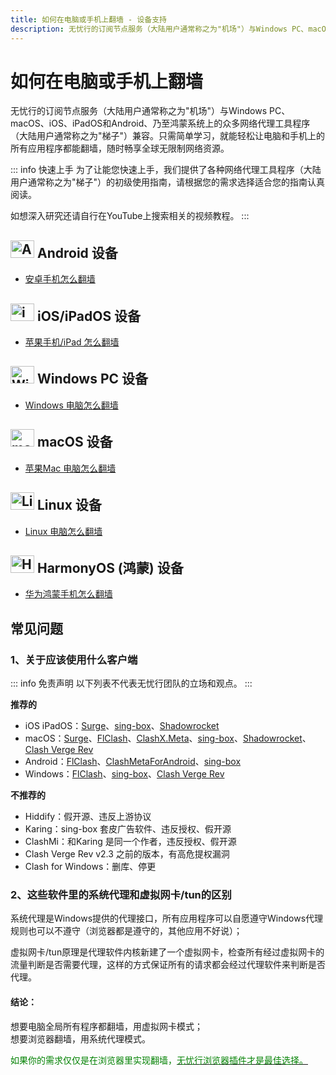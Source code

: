 ```yaml
---
title: 如何在电脑或手机上翻墙 - 设备支持
description: 无忧行的订阅节点服务（大陆用户通常称之为"机场"）与Windows PC、macOS、iOS、iPadOS和Android、乃至鸿蒙系统上的众多网络代理工具程序（大陆用户通常称之为"梯子"）兼容。只需简单学习，就能轻松让电脑和手机上的所有应用程序都能翻墙，随时畅享全球无限制网络资源。
---
```


# 如何在电脑或手机上翻墙

无忧行的订阅节点服务（大陆用户通常称之为"机场"）与Windows PC、macOS、iOS、iPadOS和Android、乃至鸿蒙系统上的众多网络代理工具程序（大陆用户通常称之为"梯子"）兼容。只需简单学习，就能轻松让电脑和手机上的所有应用程序都能翻墙，随时畅享全球无限制网络资源。

::: info 快速上手
为了让能您快速上手，我们提供了各种网络代理工具程序（大陆用户通常称之为"梯子"）的初级使用指南，请根据您的需求选择适合您的指南认真阅读。

如想深入研究还请自行在YouTube上搜索相关的视频教程。
:::

## <img src="/images/image_spaces_2FtaiByLw8cj0IZKJTlaiM_2Fuploads_2F7Hh3XGbbAH0jtCKDKIF6_2Fandroid_3.svg" width="38" height="28" alt="Android图标"> **Android 设备**

* [安卓手机怎么翻墙](/devices/android)

## <img src="/images/image_spaces_2FtaiByLw8cj0IZKJTlaiM_2Fuploads_2F7GBp8VQdHNWWH3aalDTP_2Fios_3.svg" width="38" height="28" alt="iOS图标"> **iOS/iPadOS 设备**

* [苹果手机/iPad 怎么翻墙](/devices/ios)

## <img src="/images/image_spaces_2FtaiByLw8cj0IZKJTlaiM_2Fuploads_2FbeA5N21M1iATQm5HiGND_2Fwin_1.svg" width="38" height="28" alt="Windows图标"> Windows PC **设备**

* [Windows 电脑怎么翻墙](/devices/windows)

## <img src="/images/image_spaces_2FtaiByLw8cj0IZKJTlaiM_2Fuploads_2FrUGve1gm2gP1sXdvgjCw_2Fapple_1.svg" width="38" height="28" alt="macOS图标"> **macOS 设备**

* [苹果Mac 电脑怎么翻墙](/devices/mac)

## <img src="/images/image_spaces_2FtaiByLw8cj0IZKJTlaiM_2Fuploads_2FJJlooO6sJC8xrcR6vqGj_2Flinux_1.svg" width="38" height="28" alt="Linux图标"> Linux 设备

* [Linux 电脑怎么翻墙](/devices/linux)

## <img src="/images/image_spaces_2FtaiByLw8cj0IZKJTlaiM_2Fuploads_2FhUBqYs4CpmMcueAi690m_2FHMOS_Logo_Icon_1.svg" width="38" height="28" alt="HarmonyOS图标"> HarmonyOS (鸿蒙) 设备

* [华为鸿蒙手机怎么翻墙](/devices/harmony)

## 常见问题

### 1、关于应该使用什么客户端

::: info 免责声明
以下列表不代表无忧行团队的立场和观点。
:::

**推荐的**

* iOS iPadOS：[Surge](/tool/surge)、[sing-box](/tool/sing-boxforapple)、[Shadowrocket](/tool/shadowrocket)
* macOS：[Surge](/tool/surge)、[FlClash](/tool/flclash)、[ClashX.Meta](https://github.com/MetaCubeX/ClashX.Meta/releases)、[sing-box](/tool/sing-boxforapple)、[Shadowrocket](/tool/shadowrocket)、[Clash Verge Rev](/tool/clashverge)
* Android：[FlClash](/tool/flclash)、[ClashMetaForAndroid](https://github.com/MetaCubeX/ClashMetaForAndroid/releases)、[sing-box](/tool/sing-boxforandroid)
* Windows：[FlClash](/tool/flclash)、[sing-box](/tool/guiforsing-box)、[Clash Verge Rev](/tool/clashverge)

**不推荐的**

* Hiddify：假开源、违反上游协议
* Karing：sing-box 套皮广告软件、违反授权、假开源
* ClashMi：和Karing 是同一个作者，违反授权、假开源
* Clash Verge Rev v2.3 之前的版本，有高危提权漏洞
* Clash for Windows：删库、停更

### 2、这些软件里的系统代理和虚拟网卡/tun的区别

系统代理是Windows提供的代理接口，所有应用程序可以自愿遵守Windows代理规则也可以不遵守（浏览器都是遵守的，其他应用不好说）；

虚拟网卡/tun原理是代理软件内核新建了一个虚拟网卡，检查所有经过虚拟网卡的流量判断是否需要代理，这样的方式保证所有的请求都会经过代理软件来判断是否代理。

#### 结论：

想要电脑全局所有程序都翻墙，用虚拟网卡模式；\
想要浏览器翻墙，用系统代理模式。

<span style="color:green;">如果你的需求仅仅是在浏览器里实现翻墙，</span>[<span style="color:green;">无忧行浏览器插件才是最佳选择。</span>](/guide/usage)



